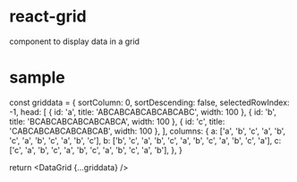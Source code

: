 # react-grid
component to display data in a grid


# sample

const griddata = {
    sortColumn: 0,
    sortDescending: false,
    selectedRowIndex: -1,
    head: [
        { id: 'a', title: 'ABCABCABCABCABCABC', width: 100 },
        { id: 'b', title: 'BCABCABCABCABCABCA', width: 100 },
        { id: 'c', title: 'CABCABCABCABCABCAB', width: 100 },
    ],
    columns: {
        a: ['a', 'b', 'c', 'a', 'b', 'c', 'a', 'b', 'c', 'a', 'b', 'c'],
        b: ['b', 'c', 'a', 'b', 'c', 'a', 'b', 'c', 'a', 'b', 'c', 'a'],
        c: ['c', 'a', 'b', 'c', 'a', 'b', 'c', 'a', 'b', 'c', 'a', 'b'],
    },
}

 return <DataGrid {...griddata} />
 